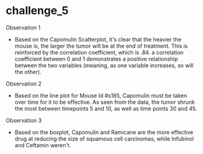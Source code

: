 # challenge_5
Observation 1
- Based on the Capomulin Scatterplot, it's clear that the heavier the mouse is, the larger the tumor will be at the end of treatment. This is reinforced by the correlation coefficient, which is .84. a correlation coefficient between 0 and 1 demonstrates a positive relationship between the two variables (meaning, as one variable increases, so will the other).

Observation 2
- Based on the line plot for Mouse Id #s185, Capomulin must be taken over time for it to be effective. As seen from the data, the tumor shrunk the most between timepoints 5 and 10, as well as time points 30 and 45.

Observation 3

- Based on the boxplot, Capomulin and Ramicane are the more effective drug at reducing the size of squamous cell carcinomas, while Infubinol and Ceftamin weren't.
